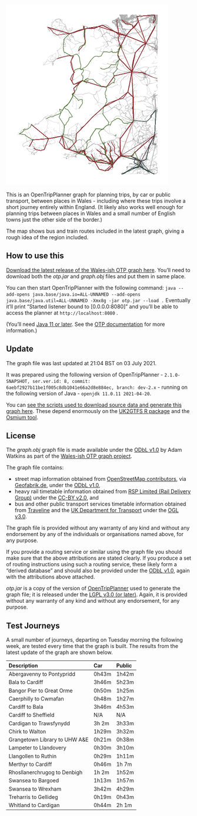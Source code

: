 ![](map.png)

This is an OpenTripPlanner graph for planning trips, by car or public transport, between places in Wales - including where these trips involve a short journey entirely within England. (It likely also works well enough for planning trips between places in Wales and a small number of English towns just the other side of the border.)

The map shows bus and train routes included in the latest graph, giving a rough idea of the region included.

## How to use this

[Download the latest release of the Wales-ish OTP graph here](https://github.com/stupidpupil/wales_ish_otp_graph/releases/latest). You’ll need to download both the *otp.jar* and *graph.obj* files and put them in same place.

You can then start OpenTripPlanner with the following command:
`java --add-opens java.base/java.io=ALL-UNNAMED --add-opens java.base/java.util=ALL-UNNAMED -Xmx8g -jar otp.jar --load .` Eventually it’ll print “Started listener bound to \[0.0.0.0:8080\]” and you’ll be able to access the planner at `http://localhost:8080` .

(You’ll need [Java 11 or later](https://adoptopenjdk.net/). See the [OTP documentation](http://docs.opentripplanner.org/en/latest/) for more information.)

## Update

The graph file was last updated at 21:04 BST on 03 July 2021.

It was prepared using the following version of OpenTripPlanner - `2.1.0-SNAPSHOT, ser.ver.id: 8, commit: 6aebf2927b11be1f005c8db1041e66a2d8e884ec, branch: dev-2.x` - running on the following version of Java - `openjdk 11.0.11 2021-04-20`.

You can [see the scripts used to download source data and generate this graph here](https://github.com/stupidpupil/wales_ish_otp_graph). These depend enormously on the [UK2GTFS R package](https://itsleeds.github.io/UK2GTFS/) and the [Osmium tool](https://osmcode.org/osmium-tool/).

## License

The *graph.obj* graph file is made available under the [ODbL v1.0](https://opendatacommons.org/licenses/odbl/1-0/) by Adam Watkins as part of the [Wales-ish OTP graph project](https://stupidpupil.github.io/wales_ish_otp_graph).

The graph file contains:

  - street map information obtained from [OpenStreetMap contributors](https://www.openstreetmap.org/copyright), via [Geofabrik.de](https://download.geofabrik.de/europe/great-britain.html), under the [ODbL v1.0](https://opendatacommons.org/licenses/odbl/1-0/),
  - heavy rail timetable information obtained from [RSP Limited (Rail Delivery Group)](http://data.atoc.org/) under the [CC-BY v2.0](https://creativecommons.org/licenses/by/2.0/uk/legalcode), and
  - bus and other public transport services timetable information obtained from [Traveline](https://www.travelinedata.org.uk/traveline-open-data/traveline-national-dataset/) and the [UK Department for Transport](https://data.bus-data.dft.gov.uk/) under the [OGL v3.0](https://www.nationalarchives.gov.uk/doc/open-government-licence/version/3/).

The graph file is provided without any warranty of any kind and without any endorsement by any of the individuals or organisations named above, for any purpose.

If you provide a routing service or similar using the graph file you should make sure that the above attributions are stated clearly. If you produce a set of routing instructions using such a routing service, these likely form a “derived database” and should also be provided under the [ODbL v1.0](https://opendatacommons.org/licenses/odbl/1-0/), again with the attributions above attached.

*otp.jar* is a copy of the version of [OpenTripPlanner](https://github.com/opentripplanner/OpenTripPlanner) used to generate the graph file; it is released under the [LGPL v3.0 (or later)](https://github.com/opentripplanner/OpenTripPlanner/blob/dev-2.x/LICENSE). Again, it is provided without any warranty of any kind and without any endorsement, for any purpose.

## Test Journeys

A small number of journeys, departing on Tuesday morning the following week, are tested every time that the graph is built. The results from the latest update of the graph are shown below.

| Description                    | Car   | Public |
| :----------------------------- | :---- | :----- |
| Abergavenny to Pontypridd      | 0h43m | 1h42m  |
| Bala to Cardiff                | 3h46m | 5h23m  |
| Bangor Pier to Great Orme      | 0h50m | 1h25m  |
| Caerphilly to Cwmafan          | 0h48m | 1h27m  |
| Cardiff to Bala                | 3h46m | 4h53m  |
| Cardiff to Sheffield           | N/A   | N/A    |
| Cardigan to Trawsfynydd        | 3h 2m | 3h33m  |
| Chirk to Walton                | 1h29m | 3h32m  |
| Grangetown Library to UHW A\&E | 0h21m | 0h38m  |
| Lampeter to Llandovery         | 0h30m | 3h10m  |
| Llangollen to Ruthin           | 0h29m | 1h11m  |
| Merthyr to Cardiff             | 0h46m | 1h 7m  |
| Rhosllanerchrugog to Denbigh   | 1h 2m | 1h52m  |
| Swansea to Bargoed             | 1h13m | 1h57m  |
| Swansea to Wrexham             | 3h42m | 4h29m  |
| Treharris to Gellideg          | 0h19m | 0h43m  |
| Whitland to Cardigan           | 0h44m | 2h 1m  |
